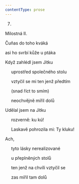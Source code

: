 ```yaml
---
contentType: prose
---
```


<section>

7.  
Milostná II.

Čuňas do toho kváká

asi ho svrbí kůže u ptáka

Když zahlédl jsem Jitku

     uprostřed společného stolu

     vztyčil se mi ten jenž předtím

     (snad říct to smím)

     neochvějně mířil dolů

Udělal jsem na Jitku

     rozverně: ku kú!

     Laskavě pohrozila mi: Ty kluku!

Ach,

     tyto lásky nerealizované

     u přeplněných stolů

     ten jenž na chvíli vztyčil se

     zas mířil tam dolů

</section>
